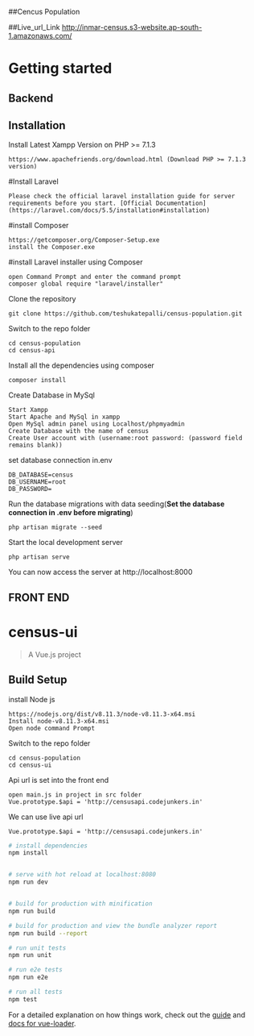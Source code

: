 ##Cencus Population

##Live_url_Link
http://inmar-census.s3-website.ap-south-1.amazonaws.com/
# Getting started

## Backend


## Installation

Install Latest Xampp Version on PHP >= 7.1.3

    https://www.apachefriends.org/download.html (Download PHP >= 7.1.3 version)

#Install Laravel

    Please check the official laravel installation guide for server requirements before you start. [Official Documentation](https://laravel.com/docs/5.5/installation#installation)

#install Composer 

    https://getcomposer.org/Composer-Setup.exe
    install the Composer.exe

#install Laravel installer using Composer
    
    open Command Prompt and enter the command prompt
    composer global require "laravel/installer"

Clone the repository

    git clone https://github.com/teshukatepalli/census-population.git

Switch to the repo folder

    cd census-population
    cd census-api

Install all the dependencies using composer

    composer install

Create Database in MySql

    Start Xampp 
    Start Apache and MySql in xampp
    Open MySql admin panel using Localhost/phpmyadmin
    Create Database with the name of census
    Create User account with (username:root password: (password field remains blank))

set database connection in.env 

    DB_DATABASE=census
    DB_USERNAME=root
    DB_PASSWORD=    

Run the database migrations with data seeding(**Set the database connection in .env before migrating**)

    php artisan migrate --seed

Start the local development server

    php artisan serve

You can now access the server at http://localhost:8000

## FRONT END

# census-ui


> A Vue.js project

## Build Setup

install Node js

    https://nodejs.org/dist/v8.11.3/node-v8.11.3-x64.msi
    Install node-v8.11.3-x64.msi
    Open node command Prompt

Switch to the repo folder

    cd census-population
    cd census-ui

Api url is set into the front end

    open main.js in project in src folder
    Vue.prototype.$api = 'http://censusapi.codejunkers.in'

We can use live api url
    
    Vue.prototype.$api = 'http://censusapi.codejunkers.in'

``` bash
# install dependencies
npm install


# serve with hot reload at localhost:8080
npm run dev


# build for production with minification
npm run build

# build for production and view the bundle analyzer report
npm run build --report

# run unit tests
npm run unit

# run e2e tests
npm run e2e

# run all tests
npm test
```

For a detailed explanation on how things work, check out the [guide](http://vuejs-templates.github.io/webpack/) and [docs for vue-loader](http://vuejs.github.io/vue-loader).